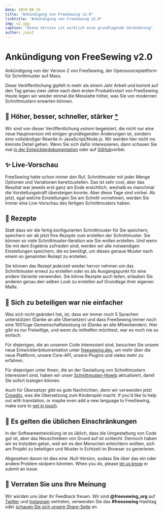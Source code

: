 ```yaml
---
date: 2019-08-25
title: "Ankündigung von FreeSewing v2.0"
linktitle: "Ankündigung von FreeSewing v2.0"
img: v2.jpg
caption: "Diese Version ist wirklich eine grundlegende Veränderung"
author: joost
---
```


# Ankündigung von FreeSewing v2.0

Ankündigung von der Version 2 von FreeSewing, der Opensourceplattform für Schnittmuster auf Mass.

Diese Veröffentlichung gipfelt in mehr als einem Jahr Arbeit und kommt auf den Tag genau zwei Jahre nach dem ersten Produktivstart von FreeSewing. Heute legen wir wieder einmal die Messlatte höher, was Sie von modernen Schnittmustern erwarten können.

## 🦄 Höher, besser, schneller, stärker [\*](https://www.youtube.com/watch?v=GDpmVUEjagg)


Wir sind von dieser Veröffentlichung *extrem* begeistert, die nicht nur eine neue Hauptversion mit einigen grundlegenden Änderungen ist, sondern eine vollständiger Rewrite in JavaScript/Node.js.  Wir werden hier nicht ins kleinste Detail gehen. Wenn Sie sich dafür interessieren, dann schauen Sie mal [in der Entwicklerdokumentation](https://freesewing.dev) oder auf [GitHub](https://github.com/freesewing)vorbei.


## ✨ Live-Vorschau

FreeSewing hatte schon immer den Ruf, Schnittmuster mit jeder Menge Optionen und Variationen bereitzustellen. Das ist sehr cool, aber das Resultat war jeweils erst ganz am Ende ersichtlich, weshalb es manchmal die Vorstellungskraft übersteigen konnte. Aber diese Tage sind vorbei. Ab jetzt, egal welche Einstellungen Sie am Schnitt vornehmen, werden Sie immer eine Live-Vorschau des fertigen Schnittmusters haben.

## 🧂  Rezepte

Statt dass wir die fertig konfigurierten Schnittmuster für Sie speichern, speichern wir ab jetzt Ihre *Rezepte* zum erstellen der Schnittmuster. Sie können so viele Schnittmuster-Iteration wie Sie wollen erstellen. Und wenn Sie mit dem Ergebnis zufrieden sind, werden wir alle notwendigen Einstellungen speichern, die es benötigt, um dieses genaue Muster nach einem so genannten Rezept zu erstellen.

Sie können das Rezept jederzeit wieder hervor nehmen um das Schnittmuster erneut zu erstellen oder es als Ausgangspunkt für eine andere Variante verwenden. Sie könne Rezepte auch teilen, erlauben Sie anderen genau den selben Look zu erstellen auf Grundlage ihrer eigenen Maße.

## 🤝 Sich zu beteiligen war nie einfacher

Was sich nicht geändert hat, ist, dass wir immer noch 5 Sprachen unterstützen (Danke an alle Übersetzer) und dass FreeSewing immer noch eine 100%ige Gemeinschaftsleistung ist (Danke an alle Mitwirkenden). Hier gibt es nur Freiwillige, und wenn du mithelfen möchtest, war es noch nie so einfach.

Für diejenigen, die an unserem Code interessiert sind, besuchen Sie unsere neue Entwicklerdokumentation unter [freesewing.dev](https://freesewing.dev), um mehr über die neue Plattform, unsere Core-API, unsere Plugins und vieles mehr zu erfahren.

Für diejenigen unter Ihnen, die an der Gestaltung von Schnittmustern interessiert sind, haben wir unser [Schnittmuster-Howto](https://freesewing.dev/tutorial) aktualisiert, damit Sie sofort loslegen können.

Auch für Übersetzer gibt es gute Nachrichten, denn wir verwenden jetzt [Crowdin](https://crowdin.com/), was die Übersetzung zum Kinderspiel macht. If you'd like to help out with translation, or maybe even add a new language to FreeSewing, make sure to [get in touch](https://chat.freesewing.org/).

## 💩 Es gelten die üblichen Einschränkungen

In der Softwareentwicklung ist es üblich, dass die Umgestaltung von Code gut ist, aber das Neuschreiben von Grund auf ist schlecht. Dennoch haben wir es trotzdem getan, weil wir es den Menschen erleichtern wollten, sich am Projekt zu beteiligen und Muster in Echtzeit im Browser zu generieren.

Abgesehen davon ist dies eine .Null-Version, sodass Sie über das ein oder andere Problem stolpern könnten. When you do, please [let us know](https://chat.freesewing.org/) or submit an issue.

## 🤞 Verraten Sie uns Ihre Meinung

Wir würden uns über Ihr Feedback freuen. Wir sind **@freesewing\_org** auf [Twitter](https://twitter.com/freesewing_org) und [Instagram](https://instagram.com/freesewing_org) vertreten, verwenden Sie das **#freesewing** Hashtag oder [schauen Sie sich unsere Share-Seite](/share) an.
